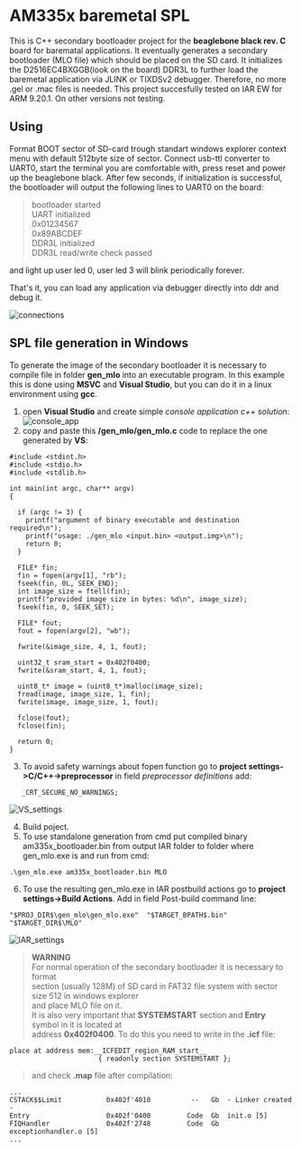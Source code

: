 # AM335x baremetal SPL

This is C++ secondary bootloader project for the **beaglebone black rev. C** board for barematal applications.
It eventually generates a secondary bootloader (MLO file) which should be placed on the SD card. It initializes the D2516EC4BXGGB(look on the board) DDR3L to further load the baremetal application via JLINK or TIXDSv2 debugger. Therefore, no more .gel or .mac files is needed.
This project succesfully tested on IAR EW for ARM 9.20.1. On other versions not testing.

## Using
Format BOOT sector of SD-card trough standart windows explorer context menu with default 512byte size of sector.
Connect usb-ttl converter to UART0, start the terminal you are comfortable with, press reset and power up the beaglebone black.
After few seconds, if initialization is successful, the bootloader will output the following lines to UART0 on the board:
> bootloader started  
> UART initialized   
> 0x01234567  
> 0x89ABCDEF    
> DDR3L initialized  
> DDR3L read/write check passed

and light up user led 0, user led 3 will blink periodically forever.

That's it, you can load any application via debugger directly into ddr and debug it.

![connections](./pictures/connections.jpg)

## SPL file generation in Windows
To generate the image of the secondary bootloader it is necessary to compile file in folder **gen_mlo** into an executable program. In this example this is done using **MSVC** and **Visual Studio**, but you can do it in a linux environment using **gcc**.
1. open **Visual Studio** and create simple *console application c++ solution*:
![console_app](./pictures/VS_console_app.jpg)
2. copy and paste this **/gen_mlo/gen_mlo.c** code to replace the one generated by **VS**:
```
#include <stdint.h>
#include <stdio.h>
#include <stdlib.h>

int main(int argc, char** argv)
{

  if (argc != 3) {
    printf("argument of binary executable and destination required\n");
    printf("usage: ./gen_mlo <input.bin> <output.img>\n");
    return 0;
  }

  FILE* fin;
  fin = fopen(argv[1], "rb");
  fseek(fin, 0L, SEEK_END);
  int image_size = ftell(fin);
  printf("provided image size in bytes: %d\n", image_size);
  fseek(fin, 0, SEEK_SET);

  FILE* fout;
  fout = fopen(argv[2], "wb"); 
 
  fwrite(&image_size, 4, 1, fout);
 
  uint32_t sram_start = 0x402f0400;
  fwrite(&sram_start, 4, 1, fout);

  uint8_t* image = (uint8_t*)malloc(image_size);
  fread(image, image_size, 1, fin);
  fwrite(image, image_size, 1, fout);

  fclose(fout);
  fclose(fin);

  return 0;
}
```
3. To avoid safety warnings about fopen function
   go to **project settings->C/C++->preprocessor** in field *preprocessor definitions*
   add:
```
   _CRT_SECURE_NO_WARNINGS;
```
![VS_settings](./pictures/VS_settings.jpg)  

4. Build poject.  
5. To use standalone generation from cmd put compiled binary am335x_bootloader.bin from output IAR folder
   to folder where gen_mlo.exe is and run from cmd:
```
.\gen_mlo.exe am335x_bootloader.bin MLO
```
6. To use the resulting gen_mlo.exe in IAR postbuild actions go to 
 **project settings->Build Actions**. Add in field Post-build command line:
 ```
 "$PROJ_DIR$\gen_mlo\gen_mlo.exe"  "$TARGET_BPATH$.bin" "$TARGET_DIR$\MLO"
 ```
![IAR_settings](./pictures/IAR_settings.jpg)

> **WARNING**  
> For normal operation of the secondary bootloader it is necessary to format   
> section (usually 128M) of SD card in FAT32 file system with sector size 512 in windows explorer   
> and place MLO file on it.   
> It is also very important that **SYSTEMSTART** section and **Entry** symbol in it is located at    
> address **0x402f0400**. To do this you need to write in the **.icf** file: 
```
place at address mem:__ICFEDIT_region_RAM_start__
                      { readonly section SYSTEMSTART }; 
``` 
> and check **.map** file after compilation:
```
...
CSTACK$$Limit           0x402f'4010          --   Gb  - Linker created -
Entry                   0x402f'0400         Code  Gb  init.o [5]
FIQHandler              0x402f'2748         Code  Gb  exceptionhandler.o [5]
...

```
 

    
